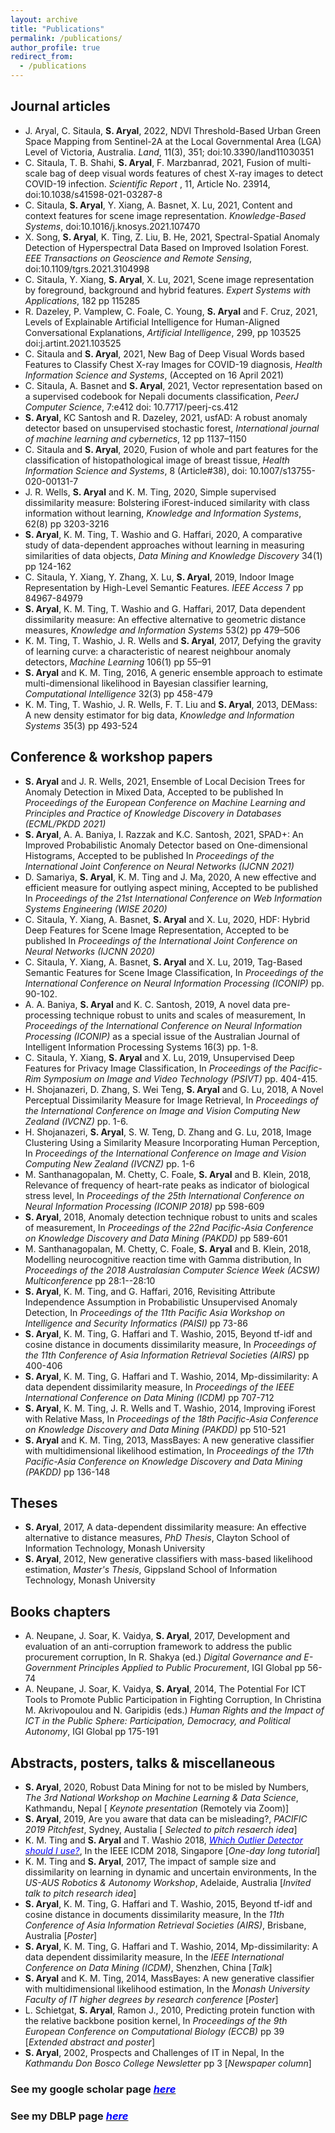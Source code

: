 ```yaml
---
layout: archive
title: "Publications"
permalink: /publications/
author_profile: true
redirect_from:
  - /publications
---
```


Journal articles
----------------
* J. Aryal, C. Sitaula, <b>S. Aryal</b>, 2022, NDVI Threshold-Based Urban Green Space Mapping from Sentinel-2A at the Local Governmental Area (LGA) Level of Victoria, Australia. <i>Land</i>, 11(3), 351; doi:10.3390/land11030351
* C. Sitaula, T. B. Shahi, <b>S. Aryal</b>, F. Marzbanrad, 2021, Fusion of multi-scale bag of deep visual words features of chest X-ray images to detect COVID-19 infection. <i>Scientific Report </i>, 11, Article No. 23914, doi:10.1038/s41598-021-03287-8
* C. Sitaula, <b>S. Aryal</b>, Y. Xiang, A. Basnet, X. Lu, 2021, Content and context features for scene image representation. <i>Knowledge-Based Systems</i>, doi:10.1016/j.knosys.2021.107470
* X. Song, <b>S. Aryal</b>, K. Ting, Z. Liu, B. He, 2021, Spectral-Spatial Anomaly Detection of Hyperspectral Data Based on Improved Isolation Forest. <i>EEE Transactions on Geoscience and Remote Sensing</i>, doi:10.1109/tgrs.2021.3104998
* C. Sitaula, Y. Xiang, <b>S. Aryal</b>, X. Lu, 2021, Scene image representation by foreground, background and hybrid features. <i>Expert Systems with Applications</i>, 182 pp 115285
* R. Dazeley, P. Vamplew, C. Foale, C. Young, <b>S. Aryal</b> and F. Cruz, 2021, Levels of Explainable Artificial Intelligence for Human-Aligned Conversational Explanations, <i>Artificial Intelligence</i>, 299, pp 103525 doi:j.artint.2021.103525
*  C. Sitaula and <b>S. Aryal</b>, 2021, New Bag of Deep Visual Words based Features to Classify Chest X-ray Images for COVID-19 diagnosis, <i>Health Information Science and Systems</i>, (Accepted on 16 April 2021)
* C. Sitaula, A. Basnet and <b>S. Aryal</b>, 2021, Vector representation based on a supervised codebook for Nepali documents classification, <i> PeerJ Computer Science</i>, 7:e412 doi: 10.7717/peerj-cs.412
* <b>S. Aryal</b>, KC Santosh and R. Dazeley, 2021, usfAD: A robust anomaly detector based on unsupervised stochastic forest, <i>International journal of machine learning and cybernetics</i>, 12 pp 1137–1150
* C. Sitaula and <b>S. Aryal</b>, 2020, Fusion of whole and part features for the classification of histopathological image of breast tissue, <i>Health Information Science and Systems</i>, 8 (Article#38), doi: 10.1007/s13755-020-00131-7 
* J. R. Wells, <b>S. Aryal</b> and K. M. Ting, 2020, Simple supervised dissimilarity measure: Bolstering iForest-induced similarity with class information without learning, <i>Knowledge and Information Systems</i>, 62(8) pp 3203-3216
* <b>S. Aryal</b>, K. M. Ting, T. Washio and G. Haffari, 2020, A comparative study of data-dependent approaches without learning in measuring similarities of data objects, <i>Data Mining and Knowledge Discovery</i> 34(1) pp 124-162
* C. Sitaula, Y. Xiang, Y. Zhang, X. Lu, <b>S. Aryal</b>, 2019, Indoor Image Representation by High-Level Semantic Features. <i>IEEE Access</i> 7 pp 84967-84979
* <b>S. Aryal</b>, K. M. Ting, T. Washio and G. Haffari, 2017, Data dependent dissimilarity measure: An effective alternative to geometric distance measures, <i>Knowledge and Information Systems</i> 53(2) pp 479–506
* K. M. Ting, T. Washio, J. R. Wells and <b>S. Aryal</b>, 2017, Defying the gravity of learning curve: a characteristic of nearest neighbour anomaly detectors, <i>Machine Learning</i> 106(1) pp 55–91
* <b>S. Aryal</b> and K. M. Ting, 2016, A generic ensemble approach to estimate multi-dimensional likelihood in Bayesian classifier learning, <i>Computational Intelligence</i> 32(3) pp 458-479
* K. M. Ting, T. Washio, J. R. Wells, F. T. Liu and <b>S. Aryal</b>, 2013, DEMass: A new density estimator for big data, <i>Knowledge and Information Systems</i> 35(3) pp 493-524

Conference & workshop papers
----------------------------
* <b>S. Aryal</b> and J. R. Wells, 2021, Ensemble of Local Decision Trees for Anomaly Detection in Mixed Data, Accepted to be published In <i>Proceedings of the European Conference on Machine Learning and Principles and Practice of Knowledge Discovery in Databases (ECML/PKDD 2021) </i>
* <b>S. Aryal</b>, A. A. Baniya, I. Razzak and K.C. Santosh, 2021, SPAD+: An Improved Probabilistic Anomaly Detector based on One-dimensional Histograms, Accepted to be published In <i>Proceedings of the International Joint Conference on Neural Networks (IJCNN 2021) </i>
* D. Samariya, <b>S. Aryal</b>, K. M. Ting and J. Ma, 2020, A new effective and efficient measure for outlying aspect mining, Accepted to be published In <i>Proceedings of the 21st International Conference on Web Information Systems Engineering (WISE 2020) </i>
* C. Sitaula, Y. Xiang, A. Basnet, <b>S. Aryal</b> and X. Lu, 2020, HDF: Hybrid Deep Features for Scene Image Representation, Accepted to be published In <i>Proceedings of the International Joint Conference on Neural Networks (IJCNN 2020)</i>
*  C. Sitaula, Y. Xiang, A. Basnet, <b>S. Aryal</b> and X. Lu, 2019, Tag-Based Semantic Features for Scene Image Classification, In <i>Proceedings of the International Conference on Neural Information Processing (ICONIP)</i> pp. 90-102.
* A. A. Baniya, <b>S. Aryal</b> and K. C. Santosh, 2019, A novel data pre-processing technique robust to units and scales of measurement, In <i>Proceedings of the International Conference on Neural Information Processing (ICONIP)</i> as a special issue of the Australian Journal of Intelligent Information Processing Systems 16(3)  pp. 1-8. 
*  C. Sitaula, Y. Xiang, <b>S. Aryal</b> and X. Lu, 2019, Unsupervised Deep Features for Privacy Image Classification, In <i>Proceedings of the Pacific-Rim Symposium on Image and Video Technology (PSIVT)</i> pp. 404-415.
*  H. Shojanazeri, D. Zhang, S. Wei Teng, <b>S. Aryal</b> and G. Lu, 2018, A Novel Perceptual Dissimilarity Measure for Image Retrieval, In <i>Proceedings of the International Conference on Image and Vision Computing New Zealand (IVCNZ)</i> pp. 1-6.
*  H. Shojanazeri, <b>S. Aryal</b>, S. W. Teng, D. Zhang and G. Lu, 2018, Image Clustering Using a Similarity Measure Incorporating Human Perception, In <i>Proceedings of the International Conference on Image and Vision Computing New Zealand (IVCNZ)</i> pp. 1-6
* M. Santhanagopalan, M. Chetty, C. Foale, <b>S. Aryal</b> and B. Klein, 2018, Relevance of frequency of heart-rate peaks as indicator of biological stress level, In <i>Proceedings of the 25th International Conference on Neural Information Processing (ICONIP 2018)</i> pp 598-609
* <b>S. Aryal</b>, 2018, Anomaly detection technique robust to units and scales of measurement, In <i>Proceedings of the 22nd Pacific-Asia Conference on Knowledge Discovery and Data Mining (PAKDD)</i> pp 589-601
* M. Santhanagopalan, M. Chetty, C. Foale, <b>S. Aryal</b> and B. Klein, 2018, Modelling neurocognitive reaction time with Gamma distribution, In <i>Proceedings of the 2018 Australasian Computer Science Week (ACSW) Multiconference</i> pp 28:1--28:10 
* <b>S. Aryal</b>, K. M. Ting, and G. Haffari, 2016, Revisiting Attribute Independence Assumption in Probabilistic Unsupervised Anomaly Detection, In <i>Proceedings of the 11th Pacific Asia Workshop on Intelligence and Security Informatics (PAISI)</i> pp 73-86
* <b>S. Aryal</b>, K. M. Ting, G. Haffari and T. Washio, 2015, Beyond tf-idf and cosine distance in documents dissimilarity measure, In <i>Proceedings of the 11th Conference of Asia Information Retrieval Societies (AIRS)</i> pp 400-406
* <b>S. Aryal</b>, K. M. Ting, G. Haffari and T. Washio, 2014, Mp-dissimilarity: A data dependent dissimilarity measure, In <i>Proceedings of the IEEE International Conference on Data Mining (ICDM)</i> pp 707-712
* <b>S. Aryal</b>, K. M. Ting, J. R. Wells and T. Washio, 2014, Improving iForest with Relative Mass, In <i>Proceedings of the 18th Pacific-Asia Conference on Knowledge Discovery and Data Mining (PAKDD)</i> pp 510-521
* <b>S. Aryal</b> and K. M. Ting, 2013, MassBayes: A new generative classifier with multidimensional likelihood estimation, In <i>Proceedings of the 17th Pacific-Asia Conference on Knowledge Discovery and Data Mining (PAKDD)</i> pp 136-148

Theses
------
* <b>S. Aryal</b>, 2017, A data-dependent dissimilarity measure: An effective alternative to distance measures, <i>PhD Thesis</i>, Clayton School of Information Technology, Monash University
* <b>S. Aryal</b>, 2012, New generative classifiers with mass-based likelihood estimation, <i>Master's Thesis</i>, Gippsland School of Information Technology, Monash University

Books chapters
--------------
* A. Neupane, J. Soar, K. Vaidya, <b>S. Aryal</b>, 2017, Development and evaluation of an anti-corruption framework to address the public procurement corruption, In R. Shakya (ed.) <i>Digital Governance and E-Government Principles Applied to Public Procurement</i>, IGI Global pp 56-74
* A. Neupane, J. Soar, K. Vaidya, <b>S. Aryal</b>, 2014, The Potential For ICT Tools to Promote Public Participation in Fighting Corruption, In Christina M. Akrivopoulou and N. Garipidis (eds.) <i>Human Rights and the Impact of ICT in the Public Sphere: Participation, Democracy, and Political Autonomy</i>, IGI Global pp 175-191

Abstracts, posters, talks & miscellaneous
-----------------------------------------
* <b>S. Aryal</b>, 2020, Robust Data Mining for not to be misled by Numbers, <i> The 3rd National Workshop on Machine Learning & Data Science</i>, Kathmandu, Nepal [<i> Keynote presentation </i> (Remotely via Zoom)]
* <b>S. Aryal</b>, 2019, Are you aware that data can be misleading?, <i>PACIFIC 2019 Pitchfest</i>, Sydney, Austalia [<i> Selected to pitch resaerch idea</i>]
* K. M. Ting and <b>S. Aryal</b> and T. Washio 2018, [<span style="color:blue">*Which Outlier Detector should I use?*</span>](https://federation.edu.au/schools/school-of-science-engineering-and-information-technology/research/computational-science-and-mathematics/centre-for-multimedia-computing-communications-and-applications-research-mccar/docs/ieee-icdm-2018-tutorial), In the IEEE ICDM 2018, Singapore [<i>One-day long tutorial</i>]
* K. M. Ting and <b>S. Aryal</b>, 2017, The impact of sample size and dissimilarity on learning in dynamic and uncertain environments, In the <i>US-AUS Robotics & Autonomy Workshop</i>, Adelaide, Australia [<i>Invited talk to pitch research idea</i>]
* <b>S. Aryal</b>, K. M. Ting, G. Haffari and T. Washio, 2015, Beyond tf-idf and cosine distance in documents dissimilarity measure, In the <i>11th Conference of Asia Information Retrieval Societies (AIRS)</i>, Brisbane, Australia [<i>Poster</i>]
* <b>S. Aryal</b>, K. M. Ting, G. Haffari and T. Washio, 2014, Mp-dissimilarity: A data dependent dissimilarity measure, In the <i>IEEE International Conference on Data Mining (ICDM)</i>, Shenzhen, China [<i>Talk</i>]
* <b>S. Aryal</b> and K. M. Ting, 2014, MassBayes: A new generative classifier with multidimensional likelihood estimation, In the <i>Monash University Faculty of IT higher degrees by research conference</i> [<i>Poster</i>]
* L. Schietgat, <b>S. Aryal</b>, Ramon J., 2010, Predicting protein function with the relative backbone position kernel, In <i>Proceedings of the 9th European Conference on Computational Biology (ECCB)</i> pp 39 [<i>Extended abstract and poster</i>]
* <b>S. Aryal</b>, 2002, Prospects and Challenges of IT in Nepal, In the <i>Kathmandu Don Bosco College Newsletter</i> pp 3 [<i>Newspaper column</i>]

### See my google scholar page [<span style="color:blue">*here*</span>](https://scholar.google.com.au/citations?user=Ivj3Mm0AAAAJ&hl=en)
### See my DBLP page [<span style="color:blue">*here*</span>](http://dblp.uni-trier.de/pers/hd/a/Aryal:Sunil)
